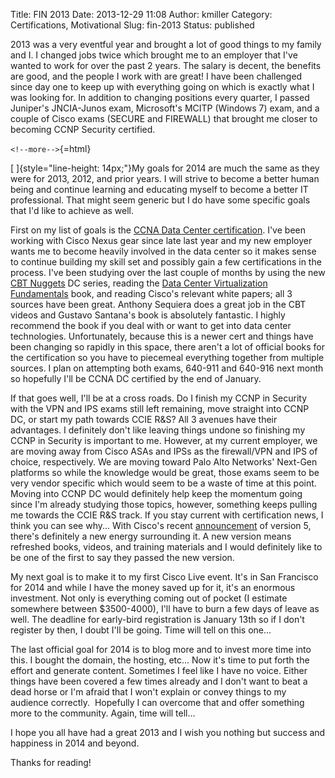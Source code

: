 Title: FIN 2013
Date: 2013-12-29 11:08
Author: kmiller
Category: Certifications, Motivational
Slug: fin-2013
Status: published

2013 was a very eventful year and brought a lot of good things to my family and I. I changed jobs twice which brought me to an employer that I've wanted to work for over the past 2 years. The salary is decent, the benefits are good, and the people I work with are great! I have been challenged since day one to keep up with everything going on which is exactly what I was looking for. In addition to changing positions every quarter, I passed Juniper's JNCIA-Junos exam, Microsoft's MCITP (Windows 7) exam, and a couple of Cisco exams (SECURE and FIREWALL) that brought me closer to becoming CCNP Security certified.

`<!--more-->`{=html}

[ ]{style="line-height: 14px;"}My goals for 2014 are much the same as they were for 2013, 2012, and prior years. I will strive to become a better human being and continue learning and educating myself to become a better IT professional. That might seem generic but I do have some specific goals that I'd like to achieve as well.

First on my list of goals is the [CCNA Data Center certification](http://www.cisco.com/web/learning/certifications/associate/ccna_datacenter/index.html). I've been working with Cisco Nexus gear since late last year and my new employer wants me to become heavily involved in the data center so it makes sense to continue building my skill set and possibly gain a few certifications in the process. I've been studying over the last couple of months by using the new [CBT Nuggets](http://www.cbtnuggets.com) DC series, reading the [Data Center Virtualization Fundamentals](http://www.ciscopress.com/store/data-center-virtualization-fundamentals-understanding-9781587143243) book, and reading Cisco's relevant white papers; all 3 sources have been great. Anthony Sequiera does a great job in the CBT videos and Gustavo Santana's book is absolutely fantastic. I highly recommend the book if you deal with or want to get into data center technologies. Unfortunately, because this is a newer cert and things have been changing so rapidly in this space, there aren't a lot of official books for the certification so you have to piecemeal everything together from multiple sources. I plan on attempting both exams, 640-911 and 640-916 next month so hopefully I'll be CCNA DC certified by the end of January.

If that goes well, I'll be at a cross roads. Do I finish my CCNP in Security with the VPN and IPS exams still left remaining, move straight into CCNP DC, or start my path towards CCIE R&S? All 3 avenues have their advantages. I definitely don't like leaving things undone so finishing my CCNP in Security is important to me. However, at my current employer, we are moving away from Cisco ASAs and IPSs as the firewall/VPN and IPS of choice, respectively. We are moving toward Palo Alto Networks' Next-Gen platforms so while the knowledge would be great, those exams seem to be very vendor specific which would seem to be a waste of time at this point. Moving into CCNP DC would definitely help keep the momentum going since I'm already studying those topics, however, something keeps pulling me towards the CCIE R&S track. If you stay current with certification news, I think you can see why... With Cisco's recent [announcement](http://www.cisco.com/web/learning/certifications/expert/ccie_rs/index.html) of version 5, there's definitely a new energy surrounding it. A new version means refreshed books, videos, and training materials and I would definitely like to be one of the first to say they passed the new version.

My next goal is to make it to my first Cisco Live event. It's in San Francisco for 2014 and while I have the money saved up for it, it's an enormous investment. Not only is everything coming out of pocket (I estimate somewhere between \$3500-4000), I'll have to burn a few days of leave as well. The deadline for early-bird registration is January 13th so if I don't register by then, I doubt I'll be going. Time will tell on this one...

The last official goal for 2014 is to blog more and to invest more time into this. I bought the domain, the hosting, etc... Now it's time to put forth the effort and generate content. Sometimes I feel like I have no voice. Either things have been covered a few times already and I don't want to beat a dead horse or I'm afraid that I won't explain or convey things to my audience correctly.  Hopefully I can overcome that and offer something more to the community. Again, time will tell...

I hope you all have had a great 2013 and I wish you nothing but success and happiness in 2014 and beyond.

Thanks for reading!
